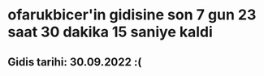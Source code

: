 # ofarukbicer'in gidisine son 7 gun 23 saat 30 dakika 15 saniye kaldi

## Gidis tarihi: 30.09.2022 :(